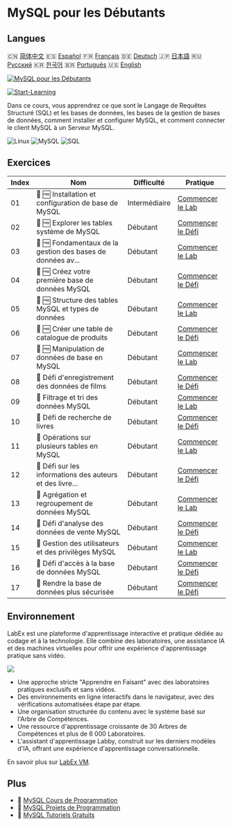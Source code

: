 # MySQL pour les Débutants

## Langues

🇨🇳 [简体中文](README_zh.md) 🇪🇸 [Español](README_es.md) 🇫🇷 [Français](README_fr.md) 🇩🇪 [Deutsch](README_de.md) 🇯🇵 [日本語](README_ja.md) 🇷🇺 [Русский](README_ru.md) 🇰🇷 [한국어](README_ko.md) 🇧🇷 [Português](README_pt.md) 🇺🇸 [English](README.md) 

[![MySQL pour les Débutants](https://cover-creator.labex.io/mysql-for-beginners.png?lang=fr)](https://labex.io/fr/courses/mysql-for-beginners)

[![Start-Learning](https://img.shields.io/badge/Start-Learning-whitesmoke?style=for-the-badge)](https://labex.io/fr/courses/mysql-for-beginners)

Dans ce cours, vous apprendrez ce que sont le Langage de Requêtes Structuré (SQL) et les bases de données, les bases de la gestion de bases de données, comment installer et configurer MySQL, et comment connecter le client MySQL à un Serveur MySQL.

![Linux](https://img.shields.io/badge/Linux-whitesmoke?style=for-the-badge&logo=linux)
![MySQL](https://img.shields.io/badge/MySQL-whitesmoke?style=for-the-badge&logo=mysql)
![SQL](https://img.shields.io/badge/SQL-whitesmoke?style=for-the-badge&logo=sql)


## Exercices

|   Index | Nom                                                         | Difficulté    | Pratique                                                                                                                                |
|---------|-------------------------------------------------------------|---------------|-----------------------------------------------------------------------------------------------------------------------------------------|
|      01 | 📖 🆓 Installation et configuration de base de MySQL        | Intermédiaire | <a target='_blank' href='https://labex.io/fr/tutorials/mysql-installation-and-basic-configuration-of-mysql-418415'>Commencer le Lab</a> |
|      02 | 🎯 🆓 Explorer les tables système de MySQL                  | Débutant      | <a target='_blank' href='https://labex.io/fr/tutorials/mysql-explore-mysql-system-tables-391702'>Commencer le Défi</a>                  |
|      03 | 📖 🆓 Fondamentaux de la gestion des bases de données av... | Débutant      | <a target='_blank' href='https://labex.io/fr/tutorials/mysql-database-management-fundamentals-with-mysql-418414'>Commencer le Lab</a>   |
|      04 | 🎯 🆓 Créez votre première base de données MySQL            | Débutant      | <a target='_blank' href='https://labex.io/fr/tutorials/mysql-create-your-first-mysql-database-418265'>Commencer le Défi</a>             |
|      05 | 📖 🆓 Structure des tables MySQL et types de données        | Débutant      | <a target='_blank' href='https://labex.io/fr/tutorials/mysql-mysql-table-structure-and-data-types-418307'>Commencer le Lab</a>          |
|      06 | 🎯 🆓 Créer une table de catalogue de produits              | Débutant      | <a target='_blank' href='https://labex.io/fr/tutorials/mysql-create-a-product-catalog-table-418298'>Commencer le Défi</a>               |
|      07 | 📖 🆓 Manipulation de données de base en MySQL              | Débutant      | <a target='_blank' href='https://labex.io/fr/tutorials/sql-mysql-basic-data-manipulation-418303'>Commencer le Lab</a>                   |
|      08 | 🎯  Défi d'enregistrement des données de films              | Débutant      | <a target='_blank' href='https://labex.io/fr/tutorials/mysql-record-movie-data-challenge-418302'>Commencer le Défi</a>                  |
|      09 | 📖  Filtrage et tri des données MySQL                       | Débutant      | <a target='_blank' href='https://labex.io/fr/tutorials/mysql-mysql-data-filtering-and-sorting-418305'>Commencer le Lab</a>              |
|      10 | 🎯  Défi de recherche de livres                             | Débutant      | <a target='_blank' href='https://labex.io/fr/tutorials/mysql-book-search-challenge-418297'>Commencer le Défi</a>                        |
|      11 | 📖  Opérations sur plusieurs tables en MySQL                | Débutant      | <a target='_blank' href='https://labex.io/fr/tutorials/mysql-mysql-multi-table-operations-418306'>Commencer le Lab</a>                  |
|      12 | 🎯  Défi sur les informations des auteurs et des livre...   | Débutant      | <a target='_blank' href='https://labex.io/fr/tutorials/mysql-author-book-information-challenge-418296'>Commencer le Défi</a>            |
|      13 | 📖  Agrégation et regroupement de données MySQL             | Débutant      | <a target='_blank' href='https://labex.io/fr/tutorials/mysql-mysql-data-aggregation-and-grouping-418304'>Commencer le Lab</a>           |
|      14 | 🎯  Défi d'analyse des données de vente MySQL               | Débutant      | <a target='_blank' href='https://labex.io/fr/tutorials/mysql-mysql-sales-data-analysis-challenge-418301'>Commencer le Défi</a>          |
|      15 | 📖  Gestion des utilisateurs et des privilèges MySQL        | Débutant      | <a target='_blank' href='https://labex.io/fr/tutorials/mysql-mysql-user-and-privileges-management-418308'>Commencer le Lab</a>          |
|      16 | 🎯  Défi d'accès à la base de données MySQL                 | Débutant      | <a target='_blank' href='https://labex.io/fr/tutorials/mysql-mysql-database-access-challenge-418300'>Commencer le Défi</a>              |
|      17 | 🎯  Rendre la base de données plus sécurisée                | Débutant      | <a target='_blank' href='https://labex.io/fr/tutorials/mysql-make-database-more-secure-391535'>Commencer le Défi</a>                    |

## Environnement

LabEx est une plateforme d'apprentissage interactive et pratique dédiée au codage et à la technologie. Elle combine des laboratoires, une assistance IA et des machines virtuelles pour offrir une expérience d'apprentissage pratique sans vidéo.

![](https://tutorial-screenshot.getvm.io/images/vm-1725247253.png)

- Une approche stricte "Apprendre en Faisant" avec des laboratoires pratiques exclusifs et sans vidéos.
- Des environnements en ligne interactifs dans le navigateur, avec des vérifications automatisées étape par étape.
- Une organisation structurée du contenu avec le système basé sur l'Arbre de Compétences.
- Une ressource d'apprentissage croissante de 30 Arbres de Compétences et plus de 6 000 Laboratoires.
- L'assistant d'apprentissage Labby, construit sur les derniers modèles d'IA, offrant une expérience d'apprentissage conversationnelle.

En savoir plus sur [LabEx VM](https://support.labex.io/using-labex/virtual-machine).

## Plus

- 🔗 [MySQL Cours de Programmation](https://github.com/labex-labs/awesome-programming-courses)
- 🔗 [MySQL Projets de Programmation](https://github.com/labex-labs/awesome-programming-projects)
- 🔗 [MySQL Tutoriels Gratuits](https://github.com/labex-labs/mysql-free-tutorials)


